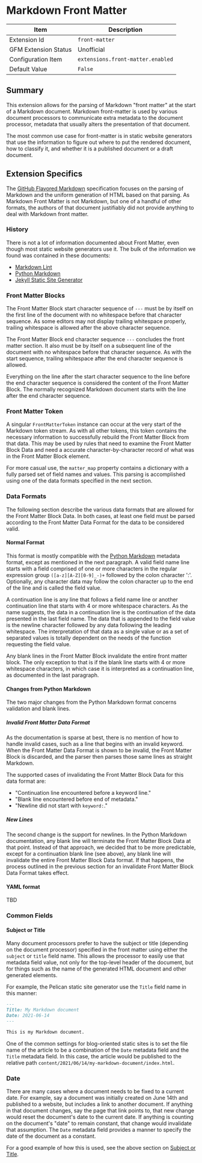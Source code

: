 # Markdown Front Matter

| Item | Description |
| --- | --- |
| Extension Id | `front-matter` |
| GFM Extension Status | Unofficial |
| Configuration Item | `extensions.front-matter.enabled` |
| Default Value | `False` |

## Summary

This extension allows for the parsing of Markdown "front matter" at
the start of a Markdown document.  Markdown front-matter is used by
various document processors to communicate extra metadata to the document
processor, metadata that usually alters the presentation of that document.

The most common use case for front-matter is in static website
generators that use the information to figure out where to put the
rendered document, how to classify it, and whether it is a published
document or a draft document.

## Extension Specifics

The [GitHub Flavored Markdown](https://github.github.com/gfm/) specification
focuses on the parsing of Markdown and the uniform generation of HTML based on
that parsing.  As Markdown Front Matter is not Markdown, but one of a
handful of other formats, the authors of that document justifiably did not
provide anything to deal with Markdown front matter.

### History

There is not a lot of information documented about Front Matter, even
though most static website generators use it.  The bulk of the information
we found was contained in these documents:

- [Markdown Lint](https://github.com/DavidAnson/markdownlint/blob/main/doc/Rules.md#md041---first-line-in-a-file-should-be-a-top-level-heading)
- [Python Markdown](https://python-markdown.github.io/extensions/meta_data/)
- [Jekyll Static Site Generator](https://jekyllrb.com/docs/front-matter/)

### Front Matter Blocks

The Front Matter Block start character sequence of `---` must be by itself
on the first line of the document with no whitespace before that
character sequence.  As some editors may not display trailing whitespace
properly, trailing whitespace is allowed after the above character sequence.

The Front Matter Block end character sequence `---` concludes the front
matter section. It also must be by itself on a subsequent line of
the document with no whitespace before that character sequence. As with
the start sequence, trailing whitespace after the end character sequence
is allowed.

Everything on the line after the start character sequence to the line
before the end character sequence is considered the content of the
Front Matter Block.  The normally recognized Markdown document starts
with the line after the end character sequence.

### Front Matter Token

A singular `FrontMatterToken` instance can occur at the very start of
the Markdown token stream.  As with all other tokens, this token contains
the necessary information to successfully rebuild the Front Matter
Block from that data.  This may be used by rules that need to examine
the Front Matter Block Data and need a accurate character-by-character record
of what was in the Front Matter Block element.

For more casual use, the `matter_map` property contains a dictionary
with a fully parsed set of field names and values.  This parsing is
accomplished using one of the data formats specified in the next section.

### Data Formats

The following section describe the various data formats that are allowed
for the Front Matter Block Data.  In both cases, at least one field must
be parsed according to the Front Matter Data Format for the data to be
considered valid.

#### Normal Format

This format is mostly compatible with the
[Python Markdown](https://python-markdown.github.io/extensions/meta_data/)
metadata format, except as mentioned in the next paragraph.
A valid field name line starts with a field comprised of one or more characters
in the regular expression group `([a-z][A-Z][0-9]_-)+` followed by the
colon character ':'.  Optionally, any character data may follow the colon
character up to the end of the line and is called the field value.

A continuation line is any line that follows a field name line or another
continuation line that starts with 4 or more whitespace characters.  As
the name suggests, the data in a continuation line is the
continuation of the data presented in the last field name.  The data that
is appended to the field value is the newline character followed by any
data following the leading whitespace.  The interpretation of that data
as a single value or as a set of separated values is totally dependent
on the needs of the function requesting the field value.

Any blank lines in the Front Matter Block invalidate the entire front
matter block.  The only exception to that is if the blank line starts
with 4 or more whitespace characters, in which case it is interpreted
as a continuation line, as documented in the last paragraph.

#### Changes from Python Markdown

The two major changes from the Python Markdown format concerns validation
and blank lines.

##### Invalid Front Matter Data Format

As the documentation is sparse at best, there is no mention of how to
handle invalid cases, such as a line that begins with an invalid keyword.
When the Front Matter Data Format is shown to be invalid, the Front Matter
Block is discarded, and the parser then parses those same lines as
straight Markdown.

The supported cases of invalidating the Front Matter Block Data for
this data format are:

- "Continuation line encountered before a keyword line."
- "Blank line encountered before end of metadata."
- "Newline did not start with `keyword:`."

##### New Lines

The second change is the support for newlines.  In the Python Markdown
documentation, any blank line will terminate the Front Matter Block Data at
that point.  Instead of that approach, we decided that to be more
predictable, except for a continuation blank line (see above), any
blank line will invalidate the entire Front Matter Block Data format.
If that happens, the process outlined in the previous section for
an invalidate Front Matter Block Data Format takes effect.

#### YAML format

TBD

### Common Fields

#### Subject or Title

Many document processors prefer to have the subject or title (depending
on the document processor) specified in the front matter using either
the `subject` or `title` field name.  This allows the processor to
easily use that metadata field value, not only for the top-level header
of the document, but for things such as the name of the generated HTML
document and other generated elements.

For example, the Pelican static site generator use the `Title` field name
in this manner:

```Markdown
---
Title: My Markdown document
Date: 2021-06-14
---

This is my Markdown document.

```

One of the common settings for blog-oriented static sites is to set
the file name of the article to be a combination of the `Date`
metadata field and the `Title` metadata field.  In this case, the
article would be published to the relative path
`content/2021/06/14/my-markdown-document/index.html`.

### Date

There are many cases where a document needs to be fixed to a current
date.  For example, say a document was initially created on June 14th
and published to a website, but includes a link to another document.
If anything in that document changes, say the page that link points to,
that new change would reset the document's date to the current date.
If anything is counting on the document's "date" to remain constant,
that change would invalidate that assumption.  The `Date` metadata
field provides a manner to specify the date of the document as a
constant.

For a good example of how this is used, see the above section
on [Subject or Title](#subject-or-title).

